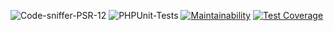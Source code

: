 ![Code-sniffer-PSR-12](https://github.com/ilyamur/hangman_game/actions/workflows/codesniffer-lint.yml/badge.svg)
![PHPUnit-Tests](https://github.com/ilyamur/hangman_game/actions/workflows/unit-tests.yml/badge.svg)
[![Maintainability](https://api.codeclimate.com/v1/badges/d9d6eb7f1e4a7f4c5d3e/maintainability)](https://codeclimate.com/github/IlyaMur/hangman_game/maintainability)
[![Test Coverage](https://api.codeclimate.com/v1/badges/d9d6eb7f1e4a7f4c5d3e/test_coverage)](https://codeclimate.com/github/IlyaMur/hangman_game/test_coverage)
